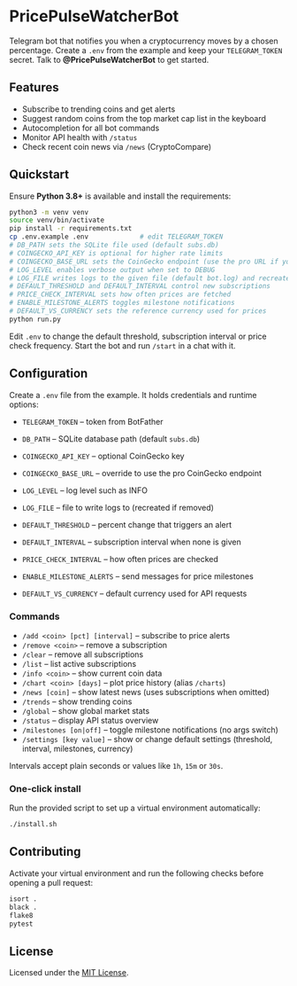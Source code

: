 # PricePulseWatcherBot

Telegram bot that notifies you when a cryptocurrency moves by a chosen
percentage. Create a `.env` from the example and keep your
`TELEGRAM_TOKEN` secret. Talk to **@PricePulseWatcherBot** to get started.

## Features

- Subscribe to trending coins and get alerts
- Suggest random coins from the top market cap list in the keyboard
- Autocompletion for all bot commands
- Monitor API health with `/status`
- Check recent coin news via `/news` (CryptoCompare)

## Quickstart

Ensure **Python 3.8+** is available and install the requirements:

```bash
python3 -m venv venv
source venv/bin/activate
pip install -r requirements.txt
cp .env.example .env             # edit TELEGRAM_TOKEN
# DB_PATH sets the SQLite file used (default subs.db)
# COINGECKO_API_KEY is optional for higher rate limits
# COINGECKO_BASE_URL sets the CoinGecko endpoint (use the pro URL if you have a paid plan)
# LOG_LEVEL enables verbose output when set to DEBUG
# LOG_FILE writes logs to the given file (default bot.log) and recreates it if removed
# DEFAULT_THRESHOLD and DEFAULT_INTERVAL control new subscriptions
# PRICE_CHECK_INTERVAL sets how often prices are fetched
# ENABLE_MILESTONE_ALERTS toggles milestone notifications
# DEFAULT_VS_CURRENCY sets the reference currency used for prices
python run.py
```

Edit `.env` to change the default threshold, subscription interval or price
check frequency. Start the bot and run `/start` in a chat with it.

## Configuration

Create a `.env` file from the example. It holds credentials and runtime options:

- `TELEGRAM_TOKEN` – token from BotFather
- `DB_PATH` – SQLite database path (default `subs.db`)
- `COINGECKO_API_KEY` – optional CoinGecko key
- `COINGECKO_BASE_URL` – override to use the pro CoinGecko endpoint
- `LOG_LEVEL` – log level such as INFO
- `LOG_FILE` – file to write logs to (recreated if removed)

- `DEFAULT_THRESHOLD` – percent change that triggers an alert
- `DEFAULT_INTERVAL` – subscription interval when none is given
- `PRICE_CHECK_INTERVAL` – how often prices are checked
- `ENABLE_MILESTONE_ALERTS` – send messages for price milestones
- `DEFAULT_VS_CURRENCY` – default currency used for API requests

### Commands

- `/add <coin> [pct] [interval]` – subscribe to price alerts
- `/remove <coin>` – remove a subscription
- `/clear` – remove all subscriptions
- `/list` – list active subscriptions
- `/info <coin>` – show current coin data
- `/chart <coin> [days]` – plot price history (alias `/charts`)
- `/news [coin]` – show latest news (uses subscriptions when omitted)
- `/trends` – show trending coins
- `/global` – show global market stats
- `/status` – display API status overview
- `/milestones [on|off]` – toggle milestone notifications (no args switch)
- `/settings [key value]` – show or change default settings (threshold,
  interval, milestones, currency)

Intervals accept plain seconds or values like `1h`, `15m` or `30s`.

### One‑click install

Run the provided script to set up a virtual environment automatically:

```bash
./install.sh
```

## Contributing

Activate your virtual environment and run the following checks before opening a pull request:

```bash
isort .
black .
flake8
pytest
```

## License

Licensed under the [MIT License](LICENSE).
